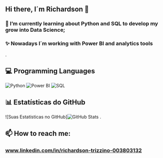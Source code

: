 ## Hi there, I´m Richardson 👋

### 🌱 I’m currently learning about Python and SQL to develop my grow into Data Science;
### ✨ Nowadays I´m working with Power BI and analytics tools
.
## 💻 Programming Languages
![Python](https://img.shields.io/badge/Python-black?style=for-the-badge&logo=python&logoColor=20C20E)
![Power BI](https://img.shields.io/badge/Power_BI-black?style=for-the-badge&logo=powerbi&logoColor=20C20E)
![SQL](https://img.shields.io/badge/SQL-black?style=for-the-badge&logo=SQL&logoColor=20C20E)

## 📊 Estatísticas do GitHub
![Suas Estatísticas no GitHub]![GitHub Stats](https://github-readme-stats.vercel.app/api?username=Rixolino01&theme=transparent&bg_color=000&border_color=30A3DC&show_icons=true&icon_color=30A3DC&title_color=E94D5F&text_color=FFF)
.

## 📫 How to reach me:
### www.linkedin.com/in/richardson-trizzino-003803132





<!--
**Rixolino01/Rixolino01** is a ✨ _special_ ✨ repository because its `README.md` (this file) appears on your GitHub profile.

Here are some ideas to get you started:

- 🔭 I’m currently working on ...
- 🌱 I’m currently learning ...
- 👯 I’m looking to collaborate on ...
- 🤔 I’m looking for help with ...
- 💬 Ask me about ...
- 📫 How to reach me: ...
- 😄 Pronouns: ...
- ⚡ Fun fact: ...
-->
